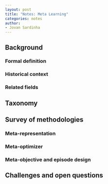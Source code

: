 ```yaml
---
layout: post
title: "Notes: Meta Learning"
categories: notes
author:
- Jovan Sardinha
---
```


## Background
### Formal definition
### Historical context
### Related fields

## Taxonomy

## Survey of methodologies
### Meta-representation
### Meta-optimizer
### Meta-objective and episode design

## Challenges and open questions

